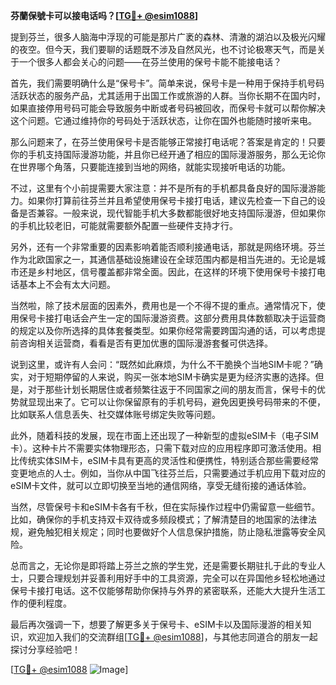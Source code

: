 **芬蘭保號卡可以接电话吗？[[TG💪+ @esim1088](https://t.me/s/esim1088)]**

提到芬兰，很多人脑海中浮现的可能是那片广袤的森林、清澈的湖泊以及极光闪耀的夜空。但今天，我们要聊的话题既不涉及自然风光，也不讨论极寒天气，而是关于一个很多人都会关心的问题——在芬兰使用的保号卡能不能接电话？

首先，我们需要明确什么是“保号卡”。简单来说，保号卡是一种用于保持手机号码活跃状态的服务产品，尤其适用于出国工作或旅游的人群。当你长期不在国内时，如果直接停用号码可能会导致服务中断或者号码被回收，而保号卡就可以帮你解决这个问题。它通过维持你的号码处于活跃状态，让你在国外也能随时接听来电。

那么问题来了，在芬兰使用保号卡是否能够正常接打电话呢？答案是肯定的！只要你的手机支持国际漫游功能，并且你已经开通了相应的国际漫游服务，那么无论你在世界哪个角落，只要能连接到当地的网络，就能实现接听电话的功能。

不过，这里有个小前提需要大家注意：并不是所有的手机都具备良好的国际漫游能力。如果你打算前往芬兰并且希望使用保号卡接打电话，建议先检查一下自己的设备是否兼容。一般来说，现代智能手机大多数都能很好地支持国际漫游，但如果你的手机比较老旧，可能就需要额外配置一些硬件支持才行。

另外，还有一个非常重要的因素影响着能否顺利接通电话，那就是网络环境。芬兰作为北欧国家之一，其通信基础设施建设在全球范围内都是相当先进的。无论是城市还是乡村地区，信号覆盖都非常全面。因此，在这样的环境下使用保号卡接打电话基本上不会有太大问题。

当然啦，除了技术层面的因素外，费用也是一个不得不提的重点。通常情况下，使用保号卡接打电话会产生一定的国际漫游资费。这部分费用具体数额取决于运营商的规定以及你所选择的具体套餐类型。如果你经常需要跨国沟通的话，可以考虑提前咨询相关运营商，看看是否有更加优惠的国际漫游套餐可供选择。

说到这里，或许有人会问：“既然如此麻烦，为什么不干脆换个当地SIM卡呢？”确实，对于短期停留的人来说，购买一张本地SIM卡确实是更为经济实惠的选择。但是，对于那些计划长期居住或者频繁往返于不同国家之间的朋友而言，保号卡的优势就显现出来了。它可以让你保留原有的手机号码，避免因更换号码带来的不便，比如联系人信息丢失、社交媒体账号绑定失败等问题。

此外，随着科技的发展，现在市面上还出现了一种新型的虚拟eSIM卡（电子SIM卡）。这种卡片不需要实体物理形态，只需下载对应的应用程序即可激活使用。相比传统实体SIM卡，eSIM卡具有更高的灵活性和便携性，特别适合那些需要经常变更地点的人士。例如，当你从中国飞往芬兰后，只需要通过手机应用下载对应的eSIM卡文件，就可以立即切换至当地的通信网络，享受无缝衔接的通话体验。

当然，尽管保号卡和eSIM卡各有千秋，但在实际操作过程中仍需留意一些细节。比如，确保你的手机支持双卡双待或多频段模式；了解清楚目的地国家的法律法规，避免触犯相关规定；同时也要做好个人信息保护措施，防止隐私泄露等安全风险。

总而言之，无论你是即将踏上芬兰之旅的学生党，还是需要长期驻扎于此的专业人士，只要合理规划并妥善利用好手中的工具资源，完全可以在异国他乡轻松地通过保号卡接打电话。这不仅能够帮助你保持与外界的紧密联系，还能大大提升生活工作的便利程度。

最后再次强调一下，想要了解更多关于保号卡、eSIM卡以及国际漫游的相关知识，欢迎加入我们的交流群组[[TG💪+ @esim1088](https://t.me/s/esim1088)]，与其他志同道合的朋友一起探讨分享经验吧！

[[TG💪+ @esim1088](https://t.me/s/esim1088) ![Image](https://i.postimg.cc/4NQfJmqS/Snipaste-2025-05-13-00-14-12.png)]